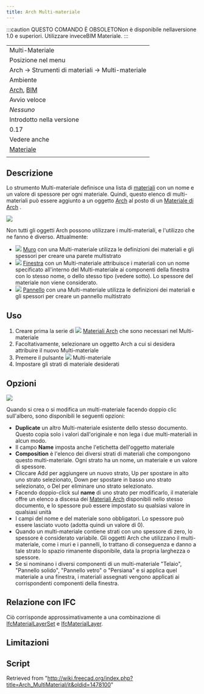 ```yaml
---
title: Arch Multi-materiale
---
```


:::caution
QUESTO COMANDO È OBSOLETONon è disponibile nellaversione 1.0 e superiori. Utilizzare inveceBIM Materiale.
:::

|                                                                                             |
| ------------------------------------------------------------------------------------------- |
| Multi-Materiale                                                                             |
| Posizione nel menu                                                                          |
| Arch → Strumenti di materiali → Multi-materiale                                             |
| Ambiente                                                                                    |
| [Arch](/Arch_Workbench/it "Arch Workbench/it"), [BIM](/BIM_Workbench/it "BIM Workbench/it") |
| Avvio veloce                                                                                |
| _Nessuno_                                                                                   |
| Introdotto nella versione                                                                   |
| 0.17                                                                                        |
| Vedere anche                                                                                |
| [Materiale](/Arch_SetMaterial/it "Arch SetMaterial/it")                                     |
|                                                                                             |

## Descrizione

Lo strumento Multi-materiale definisce una lista di [materiali](/Material "Material") con un nome e un valore di spessore per ogni materiale. Quindi, questo elenco di multi-materiali può essere aggiunto a un oggetto [Arch](/Arch_Workbench/it "Arch Workbench/it") al posto di un [Materiale di Arch](/Arch_SetMaterial/it "Arch SetMaterial/it") .

![](/images/Arch_multimaterial_example.png)

Non tutti gli oggetti Arch possono utilizzare i multi-materiali, e l'utilizzo che ne fanno è diverso. Attualmente:

- ![](/images/Arch_Wall.svg) [Muro](/Arch_Wall/it "Arch Wall/it") con una Multi-materiale utilizza le definizioni dei materiali e gli spessori per creare una parete multistrato
- ![](/images/Arch_Window.svg) [Finestra](/Arch_Window/it "Arch Window/it") con un Multi-materiale attribuisce i materiali con un nome specificato all'interno del Multi-materiale ai componenti della finestra con lo stesso nome, o dello stesso tipo (vedere sotto). Lo spessore del materiale non viene considerato.
- ![](/images/Arch_Panel.svg) [Pannello](/Arch_Panel/it "Arch Panel/it") con una Multi-materiale utilizza le definizioni dei materiali e gli spessori per creare un pannello multistrato

## Uso

1. Creare prima la serie di ![](/images/Arch_SetMaterial.svg) [Materiali Arch](/Arch_SetMaterial/it "Arch SetMaterial/it") che sono necessari nel Multi-materiale
2. Facoltativamente, selezionare un oggetto Arch a cui si desidera attribuire il nuovo Multi-materiale
3. Premere il pulsante ![](/images/Arch_MultiMaterial.svg) Multi-materiale
4. Impostare gli strati di materiale desiderati

## Opzioni

![](/images/Arch_multimaterial_panel.png)

Quando si crea o si modifica un multi-materiale facendo doppio clic sull'albero, sono disponibili le seguenti opzioni:

- **Duplicate** un altro Multi-materiale esistente dello stesso documento. Questo copia solo i valori dall'originale e non lega i due multi-materiali in alcun modo.
- Il campo **Name** imposta anche l'etichetta dell'oggetto materiale
- **Composition** è l'elenco dei diversi strati di materiali che compongono questo multi-materiale. Ogni strato ha un nome, un materiale e un valore di spessore.
- Cliccare Add per aggiungere un nuovo strato, Up per spostare in alto uno strato selezionato, Down per spostare in basso uno strato selezionato, o Del per eliminare uno strato selezionato.
- Facendo doppio-click sul **name** di uno strato per modificarlo, il materiale offre un elenco a discesa dei [Materiali Arch](/Arch_SetMaterial/it "Arch SetMaterial/it") disponibili nello stesso documento, e lo spessore può essere impostato su qualsiasi valore in qualsiasi unità
- I campi del nome e del materiale sono obbligatori. Lo spessore può essere lasciato vuoto (adotta quindi un valore di 0).
- Quando un multi-materiale contiene strati con uno spessore di zero, lo spessore è considerato variabile. Gli oggetti Arch che utilizzano il multi-materiale, come i muri e i pannelli, lo trattano di conseguenza e danno a tale strato lo spazio rimanente disponibile, data la propria larghezza o spessore.
- Se si nominano i diversi componenti di un multi-materiale "Telaio", "Pannello solido", "Pannello vetro" o "Persiana" e si applica quel materiale a una finestra, i materiali assegnati vengono applicati ai corrispondenti componenti della finestra.

## Relazione con IFC

Ciò corrisponde approssimativamente a una combinazione di [IfcMaterialLayerSet](https://standards.buildingsmart.org/IFC/DEV/IFC4_2/FINAL/HTML/link/ifcmateriallayerset.htm) e [IfcMaterialLayer](https://standards.buildingsmart.org/IFC/DEV/IFC4_2/FINAL/HTML/link/ifcmateriallayer.htm).

## Limitazioni

## Script

Retrieved from "<http://wiki.freecad.org/index.php?title=Arch_MultiMaterial/it&oldid=1478100>"
